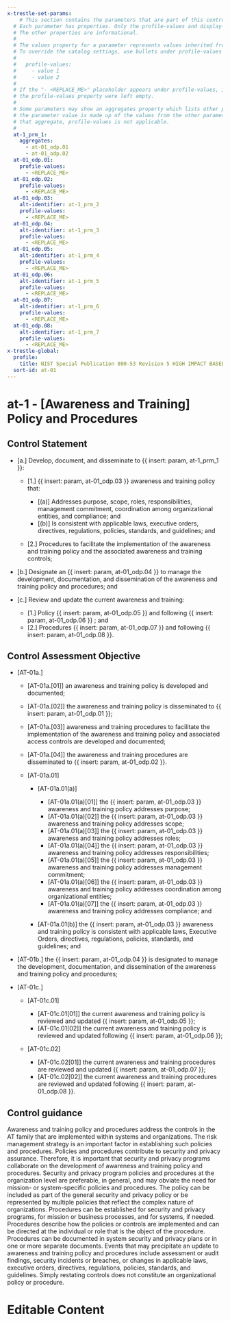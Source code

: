 ```yaml
---
x-trestle-set-params:
    # This section contains the parameters that are part of this control.
  # Each parameter has properties. Only the profile-values and display-name properties are editable.
  # The other properties are informational.
  #
  # The values property for a parameter represents values inherited from the OSCAL catalog.
  # To override the catalog settings, use bullets under profile-values as shown below:
  #
  #   profile-values:
  #     - value 1
  #     - value 2
  #
  # If the "- <REPLACE_ME>" placeholder appears under profile-values, it is the same as if
  # the profile-values property were left empty.
  #
  # Some parameters may show an aggregates property which lists other parameters. This means
  # the parameter value is made up of the values from the other parameters. For parameters
  # that aggregate, profile-values is not applicable.
  #
  at-1_prm_1:
    aggregates:
      - at-01_odp.01
      - at-01_odp.02
  at-01_odp.01:
    profile-values:
      - <REPLACE_ME>
  at-01_odp.02:
    profile-values:
      - <REPLACE_ME>
  at-01_odp.03:
    alt-identifier: at-1_prm_2
    profile-values:
      - <REPLACE_ME>
  at-01_odp.04:
    alt-identifier: at-1_prm_3
    profile-values:
      - <REPLACE_ME>
  at-01_odp.05:
    alt-identifier: at-1_prm_4
    profile-values:
      - <REPLACE_ME>
  at-01_odp.06:
    alt-identifier: at-1_prm_5
    profile-values:
      - <REPLACE_ME>
  at-01_odp.07:
    alt-identifier: at-1_prm_6
    profile-values:
      - <REPLACE_ME>
  at-01_odp.08:
    alt-identifier: at-1_prm_7
    profile-values:
      - <REPLACE_ME>
x-trestle-global:
  profile:
    title: NIST Special Publication 800-53 Revision 5 HIGH IMPACT BASELINE
  sort-id: at-01
---
```


# at-1 - \[Awareness and Training\] Policy and Procedures

## Control Statement

- \[a.\] Develop, document, and disseminate to {{ insert: param, at-1_prm_1 }}:

  - \[1.\] {{ insert: param, at-01_odp.03 }} awareness and training policy that:

    - \[(a)\] Addresses purpose, scope, roles, responsibilities, management commitment, coordination among organizational entities, and compliance; and
    - \[(b)\] Is consistent with applicable laws, executive orders, directives, regulations, policies, standards, and guidelines; and

  - \[2.\] Procedures to facilitate the implementation of the awareness and training policy and the associated awareness and training controls;

- \[b.\] Designate an {{ insert: param, at-01_odp.04 }} to manage the development, documentation, and dissemination of the awareness and training policy and procedures; and

- \[c.\] Review and update the current awareness and training:

  - \[1.\] Policy {{ insert: param, at-01_odp.05 }} and following {{ insert: param, at-01_odp.06 }} ; and
  - \[2.\] Procedures {{ insert: param, at-01_odp.07 }} and following {{ insert: param, at-01_odp.08 }}.

## Control Assessment Objective

- \[AT-01a.\]

  - \[AT-01a.[01]\] an awareness and training policy is developed and documented; 
  - \[AT-01a.[02]\] the awareness and training policy is disseminated to {{ insert: param, at-01_odp.01 }};
  - \[AT-01a.[03]\] awareness and training procedures to facilitate the implementation of the awareness and training policy and associated access controls are developed and documented;
  - \[AT-01a.[04]\] the awareness and training procedures are disseminated to {{ insert: param, at-01_odp.02 }}.
  - \[AT-01a.01\]

    - \[AT-01a.01(a)\]

      - \[AT-01a.01(a)[01]\] the {{ insert: param, at-01_odp.03 }} awareness and training policy addresses purpose;
      - \[AT-01a.01(a)[02]\] the {{ insert: param, at-01_odp.03 }} awareness and training policy addresses scope;
      - \[AT-01a.01(a)[03]\] the {{ insert: param, at-01_odp.03 }} awareness and training policy addresses roles;
      - \[AT-01a.01(a)[04]\] the {{ insert: param, at-01_odp.03 }} awareness and training policy addresses responsibilities;
      - \[AT-01a.01(a)[05]\] the {{ insert: param, at-01_odp.03 }} awareness and training policy addresses management commitment;
      - \[AT-01a.01(a)[06]\] the {{ insert: param, at-01_odp.03 }} awareness and training policy addresses coordination among organizational entities;
      - \[AT-01a.01(a)[07]\] the {{ insert: param, at-01_odp.03 }} awareness and training policy addresses compliance; and

    - \[AT-01a.01(b)\] the {{ insert: param, at-01_odp.03 }} awareness and training policy is consistent with applicable laws, Executive Orders, directives, regulations, policies, standards, and guidelines; and

- \[AT-01b.\] the {{ insert: param, at-01_odp.04 }} is designated to manage the development, documentation, and dissemination of the awareness and training policy and procedures;

- \[AT-01c.\]

  - \[AT-01c.01\]

    - \[AT-01c.01[01]\] the current awareness and training policy is reviewed and updated {{ insert: param, at-01_odp.05 }}; 
    - \[AT-01c.01[02]\] the current awareness and training policy is reviewed and updated following {{ insert: param, at-01_odp.06 }};

  - \[AT-01c.02\]

    - \[AT-01c.02[01]\] the current awareness and training procedures are reviewed and updated {{ insert: param, at-01_odp.07 }};
    - \[AT-01c.02[02]\] the current awareness and training procedures are reviewed and updated following {{ insert: param, at-01_odp.08 }}.

## Control guidance

Awareness and training policy and procedures address the controls in the AT family that are implemented within systems and organizations. The risk management strategy is an important factor in establishing such policies and procedures. Policies and procedures contribute to security and privacy assurance. Therefore, it is important that security and privacy programs collaborate on the development of awareness and training policy and procedures. Security and privacy program policies and procedures at the organization level are preferable, in general, and may obviate the need for mission- or system-specific policies and procedures. The policy can be included as part of the general security and privacy policy or be represented by multiple policies that reflect the complex nature of organizations. Procedures can be established for security and privacy programs, for mission or business processes, and for systems, if needed. Procedures describe how the policies or controls are implemented and can be directed at the individual or role that is the object of the procedure. Procedures can be documented in system security and privacy plans or in one or more separate documents. Events that may precipitate an update to awareness and training policy and procedures include assessment or audit findings, security incidents or breaches, or changes in applicable laws, executive orders, directives, regulations, policies, standards, and guidelines. Simply restating controls does not constitute an organizational policy or procedure.

# Editable Content

<!-- Make additions and edits below -->
<!-- The above represents the contents of the control as received by the profile, prior to additions. -->
<!-- If the profile makes additions to the control, they will appear below. -->
<!-- The above markdown may not be edited but you may edit the content below, and/or introduce new additions to be made by the profile. -->
<!-- If there is a yaml header at the top, parameter values may be edited. Use --set-parameters to incorporate the changes during assembly. -->
<!-- The content here will then replace what is in the profile for this control, after running profile-assemble. -->
<!-- The current profile has no added parts for this control, but you may add new ones here. -->
<!-- Each addition must have a heading either of the form ## Control my_addition_name -->
<!-- or ## Part a. (where the a. refers to one of the control statement labels.) -->
<!-- "## Control" parts are new parts added after the statement part. -->
<!-- "## Part" parts are new parts added into the top-level statement part with that label. -->
<!-- Subparts may be added with nested hash levels of the form ### My Subpart Name -->
<!-- underneath the parent ## Control or ## Part being added -->
<!-- See https://ibm.github.io/compliance-trestle/tutorials/ssp_profile_catalog_authoring/ssp_profile_catalog_authoring for guidance. -->
